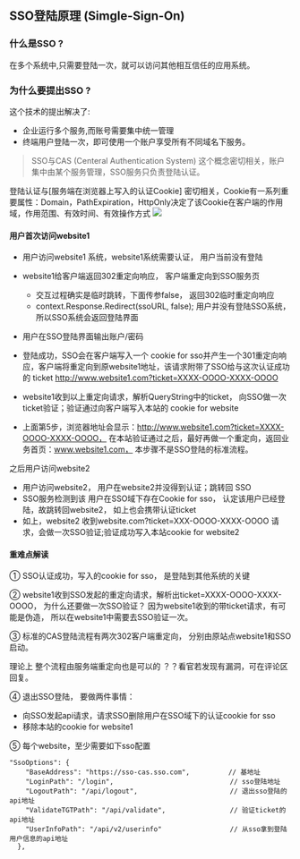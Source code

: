 ## SSO登陆原理 (Simgle-Sign-On)
### 什么是SSO ?
在多个系统中,只需要登陆一次，就可以访问其他相互信任的应用系统。

### 为什么要提出SSO ?
这个技术的提出解决了:
- 企业运行多个服务,而账号需要集中统一管理
- 终端用户登陆一次，即可使用一个账户享受所有不同域名下服务。

>SSO与CAS (Centeral Authentication System) 这个概念密切相关，账户集中由某个服务管理，SSO服务只负责登陆认证。

登陆认证与[服务端在浏览器上写入的认证Cookie] 密切相关，Cookie有一系列重要属性：Domain，PathExpiration，HttpOnly决定了该Cookie在客户端的作用域，作用范围、有效时间、有效操作方式
![](https://img2018.cnblogs.com/blog/1231979/201911/1231979-20191126222517360-838619949.png)


#### 用户首次访问website1
- 用户访问website1 系统，website1系统需要认证， 用户当前没有登陆
- website1给客户端返回302重定向响应， 客户端重定向到SSO服务页
	- 交互过程确实是临时跳转，下面传参false， 返回302临时重定向响应
  - context.Response.Redirect(ssoURL, false);
用户并没有登陆SSO系统，所以SSO系统会返回登陆界面

- 用户在SSO登陆界面输出账户/密码
-  登陆成功，SSO会在客户端写入一个 cookie for sso并产生一个301重定向响应，客户端将重定向到原website1地址，该请求附带了SSO给与这次认证成功的 ticket
http://www.website1.com?ticket=XXXX-OOOO-XXXX-OOOO

- website1收到以上重定向请求，解析QueryString中的ticket， 向SSO做一次ticket验证；验证通过向客户端写入本站的 cookie for website

- 上面第5步，浏览器地址会显示：http://www.website1.com?ticket=XXXX-OOOO-XXXX-OOOO， 在本站验证通过之后，最好再做一个重定向，返回业务首页：www.website1.com， 本步骤不是SSO登陆的标准流程。

之后用户访问website2

- 用户访问website2， 用户在website2并没得到认证；跳转回 SSO
- SSO服务检测到该 用户在SSO域下存在Cookie for sso， 认定该用户已经登陆，故跳转回website2， 如上也会携带认证ticket
- 如上，website2 收到website.com?ticket=XXX-OOOO-XXXX-OOOO 请求，会做一次SSO验证;验证成功写入本站cookie for website2 

#### 重难点解读

① SSO认证成功，写入的cookie for sso， 是登陆到其他系统的关键

② website1收到SSO发起的重定向请求，解析出ticket=XXXX-OOOO-XXXX-OOOO， 为什么还要做一次SSO验证？
因为website1收到的带ticket请求，有可能是伪造， 所以在website1中需要去SSO验证一次。

③ 标准的CAS登陆流程有两次302客户端重定向， 分别由原站点website1和SSO启动。

理论上 整个流程由服务端重定向也是可以的 ？？看官若发现有漏洞，可在评论区回复。 

④ 退出SSO登陆， 要做两件事情：

- 向SSO发起api请求，请求SSO删除用户在SSO域下的认证cookie for sso
- 移除本站的cookie for website1

⑤ 每个website，至少需要如下sso配置   
```
"SsoOptions": {
    "BaseAddress": "https://sso-cas.sso.com",   　　　　// 基地址
    "LoginPath": "/login",                             // sso登陆地址
    "LogoutPath": "/api/logout",                       // 退出sso登陆的api地址
    "ValidateTGTPath": "/api/validate",                // 验证ticket的api地址 
    "UserInfoPath": "/api/v2/userinfo"                 // 从sso拿到登陆用户信息的api地址
  },
```